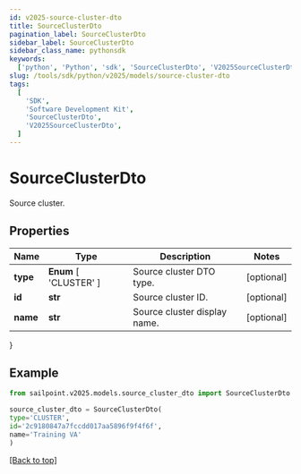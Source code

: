 ```yaml
---
id: v2025-source-cluster-dto
title: SourceClusterDto
pagination_label: SourceClusterDto
sidebar_label: SourceClusterDto
sidebar_class_name: pythonsdk
keywords:
  ['python', 'Python', 'sdk', 'SourceClusterDto', 'V2025SourceClusterDto']
slug: /tools/sdk/python/v2025/models/source-cluster-dto
tags:
  [
    'SDK',
    'Software Development Kit',
    'SourceClusterDto',
    'V2025SourceClusterDto',
  ]
---
```


# SourceClusterDto

Source cluster.

## Properties

| Name | Type | Description | Notes |
| --- | --- | --- | --- |
| **type** | **Enum** [ 'CLUSTER' ] | Source cluster DTO type. | [optional] |
| **id** | **str** | Source cluster ID. | [optional] |
| **name** | **str** | Source cluster display name. | [optional] |

}

## Example

```python
from sailpoint.v2025.models.source_cluster_dto import SourceClusterDto

source_cluster_dto = SourceClusterDto(
type='CLUSTER',
id='2c9180847a7fccdd017aa5896f9f4f6f',
name='Training VA'
)

```

[[Back to top]](#)
